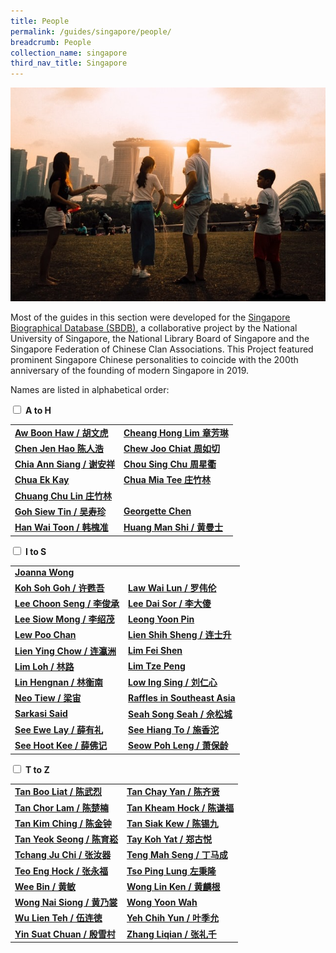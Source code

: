 ```yaml
---
title: People
permalink: /guides/singapore/people/
breadcrumb: People
collection_name: singapore
third_nav_title: Singapore
---
```

<img src="/images/category/people.jpg" alt="people banner" style="width:800px;" />

Most of the guides in this section were developed for the [Singapore Biographical Database (SBDB)](http://sbdb.nus.edu.sg/), a collaborative project by the National University of Singapore, the National Library Board of Singapore and the Singapore Federation of Chinese Clan Associations. This Project featured prominent Singapore Chinese personalities to coincide with the 200th anniversary of the founding of modern Singapore in 2019. 

Names are listed in alphabetical order:

<div class="new-accordion"> 
    <input type="checkbox" id="acc1">
	<label for="acc1"><b>A to H</b></label>
       <div class="new-accordion-content">
<table style="width:100%">
	<tr>
		<td><b><a href = "/guides/singapore/people/aw-boon-haw">Aw Boon Haw / 胡文虎</a></b></td>
		<td><b><a href = "/guides/singapore/people/cheang-hong-lim/">Cheang Hong Lim 章芳琳</a></b></td>
	</tr>
	<tr>
		<td><b><a href = "/guides/singapore/people/chen-jen-hao/">Chen Jen Hao 陈人浩</a></b></td>
		<td><b><a href = "/guides/singapore/people/chew-joo-chiat/">Chew Joo Chiat 周如切</a></b></td>
	</tr>
	<tr>
		<td><b><a href = "/guides/singapore/people/chia-ann-siang">Chia Ann Siang / 谢安祥</a></b></td>
		<td><b><a href = "/guides/singapore/people/chou-sing-chu/">Chou Sing Chu 周星衢</a></b></td>
	</tr>
	<tr>
		<td><b><a href = "/guides/singapore/people/chua-ek-kay">Chua Ek Kay</a></b></td>
		<td><b><a href = "/guides/singapore/people/chua-mia-tee/">Chua Mia Tee 庄竹林</a></b></td>
	</tr>
	<tr>
		<td><b><a href = "/guides/singapore/people/chuang-chu-lin/">Chuang Chu Lin 庄竹林</a></b></td>
		<td><b><a href = ""> </a></b></td>
	</tr>
	<tr>
		<td><b><a href = "/guides/singapore/people/goh-siew-tin">Goh Siew Tin / 吴寿珍</a></b></td>
		<td><b><a href = "/guides/singapore/people/georgette-chen">Georgette Chen</a></b></td>
	</tr>
	<tr>
		<td><b><a href = "/guides/singapore/people/han-wai-toon">Han Wai Toon / 韩槐准</a></b></td>
		<td><b><a href = "/guides/singapore/people/huang-man-shi">Huang Man Shi / 黄曼士</a></b></td>
	</tr>
  </table>
  </div>
</div>

<div class="new-accordion"> 
<input type="checkbox" id="acc2">
 <label for="acc2"><b>I to S</b></label>
   <div class="new-accordion-content">
    <table style="width:100%">
	  <tr>
		<td><b><a href = "/guides/singapore/people/joanna-wong/">Joanna Wong</a></b></td>
		<td><b><a href = ""> </a></b></td>
	</tr>	<tr>
		<td><b><a href = "/guides/singapore/people/koh-soh-goh/">Koh Soh Goh / 许甦吾</a></b></td>
		<td><b><a href = "/guides/singapore/people/law-wai-lun">Law Wai Lun / 罗伟伦</a></b></td>
	</tr>
	<tr>
		<td><b><a href = "/guides/singapore/people/lee-choon-seng">Lee Choon Seng / 李俊承</a></b></td>
		<td><b><a href = "/guides/singapore/people/lee-dai-sor">Lee Dai Sor / 李大傻</a></b></td>
	</tr>
	<tr>
		<td><b><a href = "/guides/singapore/people/lee-siow-mong/">Lee Siow Mong / 李绍茂</a></b></td>
		<td><b><a href = "/guides/singapore/people/leong-yoon-pin/">Leong Yoon Pin</a></b></td>
	</tr>
	<tr>
		<td><b><a href = "/guides/singapore/people/lew-poo-chan/">Lew Poo Chan</a></b></td>
		<td><b><a href = "/guides/singapore/people/lien-shih-sheng/">Lien Shih Sheng / 连士升</a></b></td>
	</tr>
	<tr>
		<td><b><a href = "/guides/singapore/people/lien-ying-chow/">Lien Ying Chow / 连瀛洲</a></b></td>
		<td><b><a href = "/guides/singapore/people/lim-fei-shen">Lim Fei Shen</a></b></td>
	</tr>
	<tr>
		<td><b><a href = "/guides/singapore/people/lim-loh">Lim Loh / 林路</a></b></td>
		<td><b><a href = "/guides/singapore/people/lim-tze-peng">Lim Tze Peng</a></b></td>
	</tr>
	<tr>
		<td><b><a href = "/guides/singapore/people/lin-hengnan">Lin Hengnan / 林衡南</a></b></td>
		<td><b><a href = "/guides/singapore/people/low-ing-sing">Low Ing Sing / 刘仁心</a></b></td>
	</tr>
	<tr>
		<td><b><a href = "/guides/singapore/people/neo-tiew">Neo Tiew / 梁宙</a></b></td>
		<td><b><a href = "/guides/singapore/people/raffles-SEA">Raffles in Southeast Asia</a></b></td>
	</tr>
	<tr>
		<td><b><a href = "/guides/singapore/people/sarkasi-said">Sarkasi Said</a></b></td>
		<td><b><a href = "/guides/singapore/people/seah-song-seah">Seah Song Seah / 佘松城</a></b></td>
	</tr>
	<tr>
		<td><b><a href = "/guides/singapore/people/see-ewe-lay">See Ewe Lay / 薛有礼</a></b></td>
		<td><b><a href = "/guides/singapore/people/see-hiang-to">See Hiang To / 施香沱</a></b></td>
	</tr>
	<tr>
		<td><b><a href = "/guides/singapore/people/see-hoot-kee">See Hoot Kee / 薛佛记</a></b></td>
		<td><b><a href = "/guides/singapore/people/seow-poh-leng">Seow Poh Leng / 萧保龄</a></b></td>
	</tr>
		 </table>
			</div>
			</div>
			
<div class="new-accordion"> 
<input type="checkbox" id="acc3">
 <label for="acc3"><b>T to Z</b></label>
   <div class="new-accordion-content">
    <table style="width:100%">
	<tr>
		<td><b><a href = "/guides/singapore/people/tan-boo-liat/">Tan Boo Liat / 陈武烈</a></b></td>
		<td><b><a href = "/guides/singapore/people/tay-chay-yan">Tan Chay Yan / 陈齐贤</a></b></td>
	</tr>
	<tr>
		<td><b><a href = "/guides/singapore/people/tan-chor-lam">Tan Chor Lam / 陈楚楠</a></b></td>
		<td><b><a href = "/guides/singapore/people/tan-kheam-hock/">Tan Kheam Hock / 陈谦福</a></b></td>
	</tr>
	<tr>
		<td><b><a href = "/guides/singapore/people/tan-kim-ching/">Tan Kim Ching / 陈金钟</a></b></td>
		<td><b><a href = "/guides/singapore/people/tan-siak-kew/">Tan Siak Kew / 陈锡九</a></b></td>
	</tr>
	<tr>
		<td><b><a href = "/guides/singapore/people/tan-yeok-seong">Tan Yeok Seong / 陈育崧</a></b></td>
		<td><b><a href = "/guides/singapore/people/tay-koh-yat">Tay Koh Yat / 郑古悦</a></b></td>
	</tr>
	<tr>
		<td><b><a href = "/guides/singapore/people/tchang-ju-chi">Tchang Ju Chi / 张汝器</a></b></td>
		<td><b><a href = "/guides/singapore/people/teng-mah-seng">Teng Mah Seng / 丁马成</a></b></td>
	</tr>
	<tr>
		<td><b><a href = "/guides/singapore/people/teo-eng-hock">Teo Eng Hock / 张永福</a></b></td>
		<td><b><a href = "/guides/singapore/people/tso-ping-lung">Tso Ping Lung 左秉隆</a></b></td>
	</tr>
	<tr>
		<td><b><a href = "/guides/singapore/people/wee-bin">Wee Bin / 黄敏</a></b></td>
		<td><b><a href = "/guides/singapore/people/wong-lin-ken">Wong Lin Ken / 黄麟根</a></b></td>
	</tr>
	<tr>
		<td><b><a href = "/guides/singapore/people/wong-nai-siong">Wong Nai Siong / 黄乃裳</a></b></td>
		<td><b><a href = "/guides/singapore/people/wong-yoon-wah">Wong Yoon Wah</a></b></td>
	</tr>
	<tr>
		<td><b><a href = "/guides/singapore/people/wu-lien-teh">Wu Lien Teh / 伍连徳</a></b></td>
		<td><b><a href = "/guides/singapore/people/yeh-chih-yun">Yeh Chih Yun / 叶季允</a></b></td>
	</tr>
	<tr>
		<td><b><a href = "/guides/singapore/people/yin-suat-chuan">Yin Suat Chuan / 殷雪村</a></b></td>
		<td><b><a href = "/guides/singapore/people/zhang-liqian"> Zhang Liqian / 张礼千</a></b></td>
	</tr>
					 </table>
			</div>
			</div>